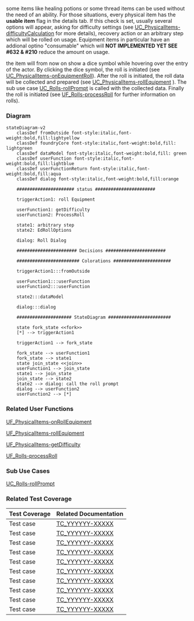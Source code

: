 <Description>

some items like healing potions or some thread items can be used without the need of an ability. For those situations, every physical item has the **usable item** flag in the details tab. If this check is set, usually several options will appear, asking for difficulty settings (see [UC_PhysicalItems-difficultyCalculation](../User%20Cases/UC_PhysicalItems-difficultyCalculation.md) for more details), recovery action or an arbitrary step which will be rolled on usage. Equipment items in particular have an addional optino "consumable" which will **NOT IMPLEMENTED YET SEE #632 & #210** reduce the amount on usage.

the item will from now on show a dice symbol while hovering over the entry of the actor. By clicking the dice symbol, the roll is initiated (see [UC_PhysicalItems-onEquipmentRoll](../User%20Function/UC_PhysicalItems-onEquipmentRoll.md)). After the roll is initiated, the roll data will be collected and prepared (see [UC_PhysicalItems-rollEquipment](../User%20Function/UC_PhysicalItems-rollEquipment.md) ). The sub use case [UC_Rolls-rollPrompt](../Use%20Cases/UC_Rolls-rollPrompt.md) is called with the collected data. Finally the roll is initiated (see [UF_Rolls-processRoll](../User%20Functions/UF_Rolls-processRoll.md) for further information on rolls).


### Diagram
```mermaid
stateDiagram-v2
    classDef fromOutside font-style:italic,font-weight:bold,fill:lightyellow
    classDef foundryCore font-style:italic,font-weight:bold,fill: lightgreen
    classDef dataModel font-style:italic,font-weight:bold,fill: green
    classDef userFunction font-style:italic,font-weight:bold,fill:lightblue
    classDef userFunctionReturn font-style:italic,font-weight:bold,fill:aqua
    classDef dialog font-style:italic,font-weight:bold,fill:orange

    ###################### status #######################

    triggerAction1: roll Equipment

    userFunction1: getDifficulty
    userFunction2: ProcessRoll

    state1: arbitrary step
    state2: EdRollOptions

    dialog: Roll Dialog

    ####################### Decisions #######################

    ######################## Colorations ######################

    triggerAction1:::fromOutside

    userFunction1:::userFunction
    userFunction2:::userFunction

    state2:::dataModel

    dialog:::dialog

    ##################### StateDiagram ########################

    state fork_state <<fork>>
    [*] --> triggerAction1
    
    triggerAction1 --> fork_state
    
    fork_state --> userFunction1
    fork_state --> state1
    state join_state <<join>>
    userFunction1 --> join_state
    state1 --> join_state
    join_state --> state2
    state2 --> dialog: call the roll prompt 
    dialog --> userFunction2
    userFunction2 --> [*]
```

### Related User Functions

[UF_PhysicalItems-onRollEquipment](../User%20Functions/UF_PhysicalItems-onRollEquipment.md)

[UF_PhysicalItems-rollEquipment](../User%20Functions/UF_PhysicalItems-rollEquipment.md)

[UF_PhysicalItems-getDifficulty](../User%20Functions/UF_PhysicalItems-getDifficulty.md)

[UF_Rolls-processRoll](../User%20Functions/UF_Rolls-processRoll.md)

### Sub Use Cases
[UC_Rolls-rollPrompt](../Use%20Cases/UC_Rolls-rollPrompt.md)


### Related Test Coverage

| Test Coverage | Related Documentation |
|---------------|-----------------------|
| Test case | [TC_YYYYYY-XXXXX](https://github.com/patrickmohrmann/earthdawn4eV2/issues/) |
| Test case | [TC_YYYYYY-XXXXX](https://github.com/patrickmohrmann/earthdawn4eV2/issues/) |
| Test case | [TC_YYYYYY-XXXXX](https://github.com/patrickmohrmann/earthdawn4eV2/issues/) |
| Test case | [TC_YYYYYY-XXXXX](https://github.com/patrickmohrmann/earthdawn4eV2/issues/) |
| Test case | [TC_YYYYYY-XXXXX](https://github.com/patrickmohrmann/earthdawn4eV2/issues/) |
| Test case | [TC_YYYYYY-XXXXX](https://github.com/patrickmohrmann/earthdawn4eV2/issues/) |
| Test case | [TC_YYYYYY-XXXXX](https://github.com/patrickmohrmann/earthdawn4eV2/issues/) |
| Test case | [TC_YYYYYY-XXXXX](https://github.com/patrickmohrmann/earthdawn4eV2/issues/) |
| Test case | [TC_YYYYYY-XXXXX](https://github.com/patrickmohrmann/earthdawn4eV2/issues/) |
| Test case | [TC_YYYYYY-XXXXX](https://github.com/patrickmohrmann/earthdawn4eV2/issues/) |


